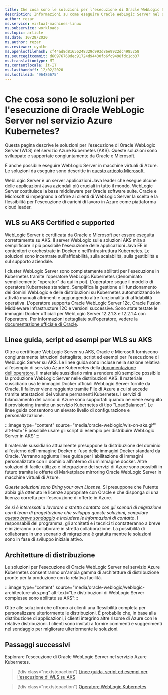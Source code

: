 ```yaml
---
title: Che cosa sono le soluzioni per l'esecuzione di Oracle WebLogic Server nel servizio Azure Kubernetes
description: Informazioni su come eseguire Oracle WebLogic Server nel servizio Azure Kubernetes.
author: rezar
ms.service: virtual-machines-linux
ms.subservice: workloads
ms.topic: article
ms.date: 10/28/2020
ms.author: rezar
ms.reviewer: cynthn
ms.openlocfilehash: cf44ad8d81656248329d993d86e9922dc4985258
ms.sourcegitcommit: d60976768dec91724d94430fb6fc9498fdc1db37
ms.translationtype: MT
ms.contentlocale: it-IT
ms.lasthandoff: 12/02/2020
ms.locfileid: "96486675"
---
```

# <a name="what-are-solutions-for-running-oracle-weblogic-server-on-the-azure-kubernetes-service"></a>Che cosa sono le soluzioni per l'esecuzione di Oracle WebLogic Server nel servizio Azure Kubernetes?

Questa pagina descrive le soluzioni per l'esecuzione di Oracle WebLogic Server (WLS) nel servizio Azure Kubernetes (AKS). Queste soluzioni sono sviluppate e supportate congiuntamente da Oracle e Microsoft.

È anche possibile eseguire WebLogic Server in macchine virtuali di Azure. Le soluzioni da eseguire sono descritte in [questo articolo Microsoft](./oracle-weblogic.md).

WebLogic Server è un server applicazioni Java leader che esegue alcune delle applicazioni Java aziendali più cruciali in tutto il mondo. WebLogic Server costituisce la base middleware per Oracle software suite. Oracle e Microsoft si impegnano a offrire ai clienti di WebLogic Server la scelta e la flessibilità per l'esecuzione di carichi di lavoro in Azure come piattaforma cloud leader.

## <a name="wls-on-aks-certified-and-supported"></a>WLS su AKS Certified e supported
WebLogic Server è certificata da Oracle e Microsoft per essere eseguita correttamente su AKS. Il server WebLogic sulle soluzioni AKS mira a semplificare il più possibile l'esecuzione delle applicazioni Java EE in contenitori e orchestrate in Docker e nell'infrastruttura Kubernetes. Le soluzioni sono incentrate sull'affidabilità, sulla scalabilità, sulla gestibilità e sul supporto aziendale.

I cluster WebLogic Server sono completamente abilitati per l'esecuzione in Kubernetes tramite l'operatore WebLogic Kubernetes (denominato semplicemente "operator" da qui in poi). L'operatore segue il modello di operatore Kubernetes standard. Semplifica la gestione e il funzionamento dei domini WebLogic e delle distribuzioni su Kubernetes automatizzando le attività manuali altrimenti e aggiungendo altre funzionalità di affidabilità operativa. L'operatore supporta Oracle WebLogic Server 12c, Oracle Fusion Middleware Infrastructure 12C e versioni successive. Sono state testate le immagini Docker ufficiali per WebLogic Server 12.2.1.3 e 12.2.1.4 con l'operatore. Per informazioni dettagliate sull'operatore, vedere la [documentazione ufficiale di Oracle](https://oracle.github.io/weblogic-kubernetes-operator/).

## <a name="guidance-scripts-and-samples-for-wls-on-aks"></a>Linee guida, script ed esempi per WLS su AKS
Oltre a certificare WebLogic Server su AKS, Oracle e Microsoft forniscono congiuntamente istruzioni dettagliate, script ed esempi per l'esecuzione di WebLogic Server su AKS. Le linee guida sono incluse nella sezione relativa all'esempio di servizio Azure Kubernetes della [documentazione dell'operatore](https://oracle.github.io/weblogic-kubernetes-operator/samples/simple/azure-kubernetes-service/). Il materiale sussidiario mira a rendere più semplice possibile la produzione WebLogic Server nelle distribuzioni AKS. Il materiale sussidiario usa le immagini Docker ufficiali WebLogic Server fornite da Oracle. Il failover viene raggiunto tramite File di Azure a cui si accede tramite attestazioni del volume permanenti Kubernetes. I servizi di bilanciamento del carico di Azure sono supportati quando ne viene eseguito il provisioning tramite un servizio Kubernetes di tipo "LoadBalancer". Le linee guida consentono un elevato livello di configurazione e personalizzazione.

:::image type="content" source="media/oracle-weblogic/wls-on-aks.gif" alt-text="È possibile usare gli script di esempio per distribuire WebLogic Server in AKS":::

Il materiale sussidiario attualmente presuppone la distribuzione del dominio all'esterno dell'immagine Docker e l'uso delle immagini Docker standard da Oracle. Verranno aggiunte linee guida per l'abilitazione di immagini personalizzate con il dominio all'interno di un'immagine docker. Altre soluzioni di facile utilizzo e integrazione dei servizi di Azure sono possibili in futuro tramite le offerte di Marketplace mirroring Oracle WebLogic Server in macchine virtuali di Azure.

_Queste soluzioni sono Bring your own License_. Si presuppone che l'utente abbia già ottenuto le licenze appropriate con Oracle e che disponga di una licenza corretta per l'esecuzione di offerte in Azure.

_Se si è interessati a lavorare a stretto contatto con gli scenari di migrazione con il team di progettazione che sviluppa queste soluzioni, compilare [questo breve sondaggio](https://aka.ms/wls-on-azure-survey) e includere le informazioni di contatto_. I responsabili del programma, gli architetti e i tecnici ti contatteranno a breve e inizieranno a collaborare in stretta collaborazione. La possibilità di collaborare in uno scenario di migrazione è gratuita mentre le soluzioni sono in fase di sviluppo iniziale attivo.

## <a name="deployment-architectures"></a>Architetture di distribuzione

Le soluzioni per l'esecuzione di Oracle WebLogic Server nel servizio Azure Kubernetes consentiranno un'ampia gamma di architetture di distribuzione pronte per la produzione con la relativa facilità.

:::image type="content" source="media/oracle-weblogic/weblogic-architecture-aks.png" alt-text="Le distribuzioni di WebLogic Server complesse sono abilitate su AKS":::

Oltre alle soluzioni che offrono ai clienti una flessibilità completa per personalizzare ulteriormente le distribuzioni. È probabile che, in base alla distribuzione di applicazioni, i clienti integrino altre risorse di Azure con le relative distribuzioni. I clienti sono invitati a fornire commenti e suggerimenti nel sondaggio per migliorare ulteriormente le soluzioni.

## <a name="next-steps"></a>Passaggi successivi

Esplorare l'esecuzione di Oracle WebLogic Server nel servizio Azure Kubernetes.

> [!div class="nextstepaction"]
> [Linee guida, script ed esempi per l'esecuzione di WLS su AKS](https://oracle.github.io/weblogic-kubernetes-operator/samples/simple/azure-kubernetes-service/)

> [!div class="nextstepaction"]
> [Operatore WebLogic Kubernetes](https://oracle.github.io/weblogic-kubernetes-operator/)